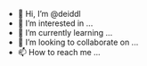 - 👋 Hi, I’m @deiddl
- 👀 I’m interested in ...
- 🌱 I’m currently learning ...
- 💞️ I’m looking to collaborate on ...
- 📫 How to reach me ...

<!---
deiddl/deiddl is a ✨ special ✨ repository because its `README.md` (this file) appears on your GitHub profile.
You can click the Preview link to take a look at your changes.
--->
